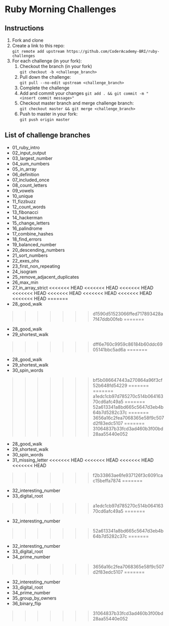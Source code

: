 # Ruby Morning Challenges

## Instructions
1. Fork and clone
2. Create a link to this repo: <br/>
   `git remote add upstream https://github.com/CoderAcademy-BRI/ruby-challenges`
3. For each challenge (in your fork):
    1. Checkout the branch (in your fork)<br/>
     `git checkout -b <challenge_branch>`
    3. Pull down the challenge: <br/>
     `git pull --no-edit upstream <challenge_branch>`
    4. Complete the challenge
    5. Add and commit your changes
    `git add . && git commit -m "<insert commit message>"`
    6. Checkout master branch and merge challenge branch:<br/>
    `git checkout master && git merge <challenge_branch>`
    7. Push to master in your fork:<br/>
     `git push origin master`

## List of challenge branches
* 01_ruby_intro
* 02_input_output
* 03_largest_number
* 04_sum_numbers
* 05_in_array
* 06_definition
* 07_included_once
* 08_count_letters
* 09_vowels
* 10_unique
* 11_fizzbuzz
* 12_count_words
* 13_fibonacci
* 14_hackerman
* 15_change_letters
* 16_palindrome
* 17_combine_hashes
* 18_find_errors
* 19_balanced_number
* 20_descending_numbers
* 21_sort_numbers
* 22_exes_ohs
* 23_first_non_repeating
* 24_isogram
* 25_remove_adjacent_duplicates
* 26_max_min
* 27_in_array_strict
<<<<<<< HEAD
<<<<<<< HEAD
<<<<<<< HEAD
<<<<<<< HEAD
<<<<<<< HEAD
<<<<<<< HEAD
<<<<<<< HEAD
<<<<<<< HEAD
=======
* 28_good_walk
>>>>>>> d1590d51523066ffed717893428a7f47ddb00feb
=======
* 28_good_walk
* 29_shortest_walk
>>>>>>> dff6e760c9959c86184b60ddc6905141bbc5ad6a
=======
* 28_good_walk
* 29_shortest_walk
* 30_spin_words
>>>>>>> bf5b086647443a270864a96f3cf52b648fd54229
=======
=======
>>>>>>> a1edc1cb97d785270c514b06416370cd6afc49a5
=======
>>>>>>> 52a613341a8bd665c5647d3eb4b64b7d5282c37c
=======
>>>>>>> 3656a16c2fea7068365e58f9c507d2f83edc5107
=======
>>>>>>> 31064837b33fcd3ad460b3f00bd28aa55440e052
* 28_good_walk
* 29_shortest_walk
* 30_spin_words
* 31_missing_letter
<<<<<<< HEAD
<<<<<<< HEAD
<<<<<<< HEAD
<<<<<<< HEAD
>>>>>>> f2b33863ae6fe937126f3c6091cac15beffa7874
=======
* 32_interesting_number
* 33_digital_root
>>>>>>> a1edc1cb97d785270c514b06416370cd6afc49a5
=======
* 32_interesting_number
>>>>>>> 52a613341a8bd665c5647d3eb4b64b7d5282c37c
=======
* 32_interesting_number
* 33_digital_root
* 34_prime_number
>>>>>>> 3656a16c2fea7068365e58f9c507d2f83edc5107
=======
* 32_interesting_number
* 33_digital_root
* 34_prime_number
* 35_group_by_owners
* 36_binary_flip
>>>>>>> 31064837b33fcd3ad460b3f00bd28aa55440e052

